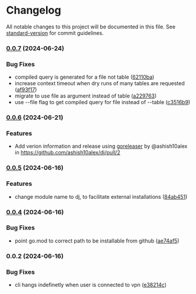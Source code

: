 # Changelog

All notable changes to this project will be documented in this file. See [standard-version](https://github.com/conventional-changelog/standard-version) for commit guidelines.

### [0.0.7](https://github.com/ashish10alex/dj/compare/v0.0.6...v0.0.7) (2024-06-24)


### Bug Fixes

* compiled query is generated for a file not table ([62110ba](https://github.com/ashish10alex/dj/commit/62110ba233fb77447e900caa16c4efa762c839ce))
* increase context timeout when dry runs of many tables are requested ([af93f17](https://github.com/ashish10alex/dj/commit/af93f1787c6222aa4ba71b8a1d132e4e83f9d28f))
* migrate to use file as argument instead of table ([a229763](https://github.com/ashish10alex/dj/commit/a229763ef1d338c5ab1615d8fc0f970ed1f01225))
* use --file flag to get compiled query for file instead of --table ([c3516b9](https://github.com/ashish10alex/dj/commit/c3516b907450a000d56f483340f8195e08bb9e4a))

### [0.0.6](https://github.com/ashish10alex/dj/compare/v0.0.6-pre...v0.0.6) (2024-06-21)

### Features

* Add verion information and release using [goreleaser](https://goreleaser.com) by @ashish10alex in https://github.com/ashish10alex/dj/pull/2

### [0.0.5](https://github.com/ashish10alex/dataform_json_parser/compare/v0.0.4...v0.0.5) (2024-06-16)


### Features

* change module name to dj, to facilitate external installations ([84ab451](https://github.com/ashish10alex/dataform_json_parser/commit/84ab451de8a02fe86fae5e7ad040923f5a76f6fa))

### [0.0.4](https://github.com/ashish10alex/dataform_json_parser/compare/v0.0.3...v0.0.4) (2024-06-16)

### Bug Fixes

* point go.mod to correct path to be installable from github ([ae74af5](https://github.com/ashish10alex/dataform_json_parser/commit/ae74af5bfa4cc7c48fd15e385407f2b2fa752916))

### 0.0.2 (2024-06-16)


### Bug Fixes

* cli hangs indefinetly when user is connected to vpn ([e38214c](https://github.com/ashish10alex/dataform_json_parser/commit/e38214c81c0260974a3069e19e64cdf8a78f6c58))
